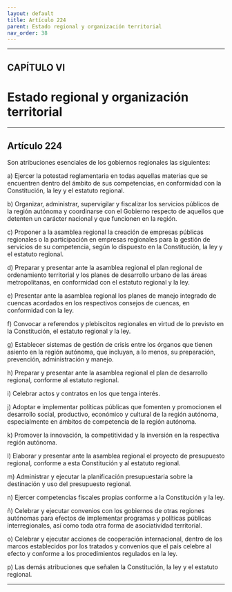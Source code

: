 ```yaml
---
layout: default
title: Artículo 224
parent: Estado regional y organización territorial
nav_order: 38
---
```


---

## CAPÍTULO VI
# Estado regional y organización territorial

---

## Artículo 224

Son atribuciones esenciales de los gobiernos regionales las siguientes:

a) Ejercer la potestad reglamentaria en todas aquellas materias que se encuentren dentro del ámbito de sus competencias, en conformidad con la Constitución, la ley y el estatuto regional.

b) Organizar, administrar, supervigilar y fiscalizar los servicios públicos de la región autónoma y coordinarse con el Gobierno respecto de aquellos que detenten un carácter nacional y que funcionen en la región.

c) Proponer a la asamblea regional la creación de empresas públicas regionales o la participación en empresas regionales para la gestión de servicios de su competencia, según lo dispuesto en la Constitución, la ley y el estatuto regional.

d) Preparar y presentar ante la asamblea regional el plan regional de ordenamiento territorial y los planes de desarrollo urbano de las áreas metropolitanas, en conformidad con el estatuto regional y la ley.

e) Presentar ante la asamblea regional los planes de manejo integrado de cuencas acordados en los respectivos consejos de cuencas, en conformidad con la ley.

f) Convocar a referendos y plebiscitos regionales en virtud de lo previsto en la Constitución, el estatuto regional y la ley.

g) Establecer sistemas de gestión de crisis entre los órganos que tienen asiento en la región autónoma, que incluyan, a lo menos, su preparación, prevención, administración y manejo.

h) Preparar y presentar ante la asamblea regional el plan de desarrollo regional, conforme al estatuto regional.

i) Celebrar actos y contratos en los que tenga interés.

j) Adoptar e implementar políticas públicas que fomenten y promocionen el desarrollo social, productivo, económico y cultural de la región autónoma, especialmente en ámbitos de competencia de la región autónoma.

k) Promover la innovación, la competitividad y la inversión en la respectiva región autónoma.

l) Elaborar y presentar ante la asamblea regional el proyecto de presupuesto regional, conforme a esta Constitución y al estatuto regional.

m) Administrar y ejecutar la planificación presupuestaria sobre la destinación y uso del presupuesto regional.

n) Ejercer competencias fiscales propias conforme a la Constitución y la ley.

ñ) Celebrar y ejecutar convenios con los gobiernos de otras regiones autónomas para efectos de implementar programas y políticas públicas interregionales, así como toda otra forma de asociatividad territorial.

o) Celebrar y ejecutar acciones de cooperación internacional, dentro de los marcos establecidos por los tratados y convenios que el país celebre al efecto y conforme a los procedimientos regulados en la ley.

p) Las demás atribuciones que señalen la Constitución, la ley y el estatuto regional.

---

